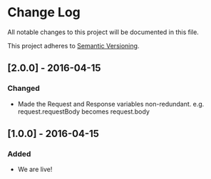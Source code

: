 # Change Log
All notable changes to this project will be documented in this file.

This project adheres to [Semantic Versioning](http://semver.org/).

## [2.0.0] - 2016-04-15
### Changed
- Made the Request and Response variables non-redundant. e.g. request.requestBody becomes request.body

## [1.0.0] - 2016-04-15
### Added
- We are live!